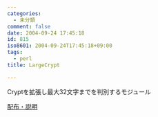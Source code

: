 ```yaml
---
categories:
  - 未分類
comment: false
date: 2004-09-24 17:45:18
id: 815
iso8601: 2004-09-24T17:45:18+09:00
tags:
  - perl
title: LargeCrypt

---
```


<div class="entry-body">
  <p>Cryptを拡張し最大32文字までを判別するモジュール</p>

  <p><a href="https://www.nqou.net">配布・説明</a></p>
</div>
